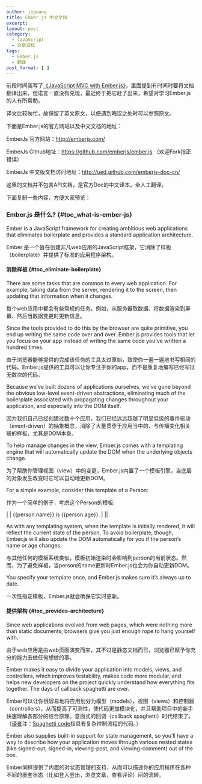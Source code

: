 ```yaml
---
author: jiguang
title: Ember.js 中文文档
excerpt:
layout: post
category:
  - JavaScript
  - 文章归档
tags:
  - Ember.js
  - 翻译
post_format: [ ]
---
```

前段时间我写了[《JavaScript MVC with Ember.js》][1]，里面提到有时间时要将文档翻译出来，但诺言一直没有兑现，最近终于把它赶了出来，希望对学习Ember.js的人有所帮助。

译文比较匆忙，故保留了英文原文，以便遇到晦涩之处时可以参照原文。

下面是Ember.js的官方网站以及中文文档的地址：

EmberJs 官方网站：<http://emberjs.com/>

EmberJs Github地址：<https://github.com/emberjs/ember.js> （欢迎Fork指正错误）

EmberJs 中文版文档访问地址：<http://ued.github.com/emberjs-doc-cn/>

这里的文档并不包含API文档，是官方Doc的中文译本，全人工翻译。

下面复制一些内容，方便大家预览：

### Ember.js 是什么? {#toc_what-is-ember-js}

Ember is a JavaScript framework for creating ambitious web applications that eliminates boilerplate and provides a standard application architecture.

Ember 是一个旨在创建非凡web应用的JavaScript框架，它消除了样板（boilerplate）并提供了标准的应用程序架构。

#### 消除样板 {#toc_eliminate-boilerplate}

There are some tasks that are common to every web application. For example, taking data from the server, rendering it to the screen, then updating that information when it changes.

每个web应用中都会有些常规的任务。例如，从服务器取数据、将数据渲染到屏幕、然后当数据变更时更新信息。

Since the tools provided to do this by the browser are quite primitive, you end up writing the same code over and over. Ember.js provides tools that let you focus on your app instead of writing the same code you’ve written a hundred times.

由于浏览器能够提供的完成该任务的工具太过原始，致使你一遍一遍地书写相同的代码。Ember.js提供的工具可以让你专注于你的app，而不是重复地编写已经写过无数次的代码。

Because we’ve built dozens of applications ourselves, we’ve gone beyond the obvious low-level event-driven abstractions, eliminating much of the boilerplate associated with propagating changes throughout your application, and especially into the DOM itself.

因为我们自己已经创建过数十个应用，我们已经远远超越了明显低级的事件驱动（event-driven）的抽象概念，消除了大量贯穿于应用当中的、与传播变化相关联的样板，尤其是DOM本身。

To help manage changes in the view, Ember.js comes with a templating engine that will automatically update the DOM when the underlying objects change.

为了帮助你管理视图（view）中的变更，Ember.js内置了一个模板引擎，当底层的对象发生改变时它可以自动地更新DOM。

For a simple example, consider this template of a Person:

作为一个简单的例子，考虑这个Person的模板:



|  | {{person.name}} is {{person.age}}. |
||

As with any templating system, when the template is initially rendered, it will reflect the current state of the person. To avoid boilerplate, though, Ember.js will also update the DOM automatically for you if the person’s name or age changes.

与其他任何的模板系统类似，模板初始渲染时会影响到person的当前状态。然而，为了避免样板，当person的name更新时Ember.js也会为你自动更新DOM。

You specify your template once, and Ember.js makes sure it’s always up to date.

一次性指定模板，Ember.js就会确保它实时更新。

#### 提供架构 {#toc_provides-architecture}

Since web applications evolved from web pages, which were nothing more than static documents, browsers give you just enough rope to hang yourself with.

由于web应用是由web页面演变而来，其不过是静态文档而已，浏览器已赋予你充分的能力去做任何想做的事。

Ember makes it easy to divide your application into models, views, and controllers, which improves testability, makes code more modular, and helps new developers on the project quickly understand how everything fits together. The days of callback spaghetti are over.

Ember可以让你很容易地将应用划分为模型（models），视图（views）和控制器（controllers），从而提高了可测性，使代码更加模块化，并且帮助项目中的新手快速理解各部分的结合原理。意面式的回调（callback spaghetti）时代结束了。（[译者][2]注：[Spaghetti code][3]指具有复杂控制流程的代码。）

Ember also supplies built-in support for state management, so you’ll have a way to describe how your application moves through various nested states (like signed-out, signed-in, viewing-post, and viewing-comment) out of the box.

Ember同样提供了内置的对状态管理的支持，从而可以描述你的应用程序在各种不同的嵌套状态（比如登入登出，浏览文章，查看评论）间的流转。

 [1]: http://44ux.com/index.php/2012/06/javascript-mvc-with-emberjs/
 [2]: https://twitter.com/laserji
 [3]: http://en.wikipedia.org/wiki/Spaghetti_code